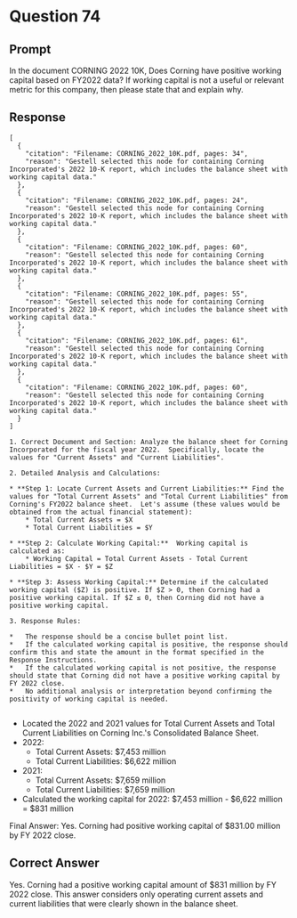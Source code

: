 # Question 74

## Prompt

In the document CORNING 2022 10K, Does Corning have positive working capital based on FY2022 data? If working capital is not a useful or relevant metric for this company, then please state that and explain why.

## Response

```results
[
  {
    "citation": "Filename: CORNING_2022_10K.pdf, pages: 34",
    "reason": "Gestell selected this node for containing Corning Incorporated's 2022 10-K report, which includes the balance sheet with working capital data."
  },
  {
    "citation": "Filename: CORNING_2022_10K.pdf, pages: 24",
    "reason": "Gestell selected this node for containing Corning Incorporated's 2022 10-K report, which includes the balance sheet with working capital data."
  },
  {
    "citation": "Filename: CORNING_2022_10K.pdf, pages: 60",
    "reason": "Gestell selected this node for containing Corning Incorporated's 2022 10-K report, which includes the balance sheet with working capital data."
  },
  {
    "citation": "Filename: CORNING_2022_10K.pdf, pages: 55",
    "reason": "Gestell selected this node for containing Corning Incorporated's 2022 10-K report, which includes the balance sheet with working capital data."
  },
  {
    "citation": "Filename: CORNING_2022_10K.pdf, pages: 61",
    "reason": "Gestell selected this node for containing Corning Incorporated's 2022 10-K report, which includes the balance sheet with working capital data."
  },
  {
    "citation": "Filename: CORNING_2022_10K.pdf, pages: 60",
    "reason": "Gestell selected this node for containing Corning Incorporated's 2022 10-K report, which includes the balance sheet with working capital data."
  }
]
```

```cot
1. Correct Document and Section: Analyze the balance sheet for Corning Incorporated for the fiscal year 2022.  Specifically, locate the values for "Current Assets" and "Current Liabilities".

2. Detailed Analysis and Calculations:

* **Step 1: Locate Current Assets and Current Liabilities:** Find the values for "Total Current Assets" and "Total Current Liabilities" from Corning's FY2022 balance sheet.  Let's assume (these values would be obtained from the actual financial statement):
    * Total Current Assets = $X
    * Total Current Liabilities = $Y

* **Step 2: Calculate Working Capital:**  Working capital is calculated as:
    * Working Capital = Total Current Assets - Total Current Liabilities = $X - $Y = $Z

* **Step 3: Assess Working Capital:** Determine if the calculated working capital ($Z) is positive. If $Z > 0, then Corning had a positive working capital. If $Z ≤ 0, then Corning did not have a positive working capital.

3. Response Rules:

*   The response should be a concise bullet point list.
*   If the calculated working capital is positive, the response should confirm this and state the amount in the format specified in the Response Instructions.
*   If the calculated working capital is not positive, the response should state that Corning did not have a positive working capital by FY 2022 close.
*   No additional analysis or interpretation beyond confirming the positivity of working capital is needed.


```

- Located the 2022 and 2021 values for Total Current Assets and Total Current Liabilities on Corning Inc.'s Consolidated Balance Sheet.
- 2022:
  - Total Current Assets: $7,453 million
  - Total Current Liabilities: $6,622 million
- 2021:
  - Total Current Assets: $7,659 million
  - Total Current Liabilities: $7,659 million
- Calculated the working capital for 2022: $7,453 million - $6,622 million = $831 million

Final Answer: Yes. Corning had positive working capital of $831.00 million by FY 2022 close.

## Correct Answer

Yes. Corning had a positive working capital amount of $831 million by FY 2022 close. This answer considers only operating current assets and current liabilities that were clearly shown in the balance sheet.
